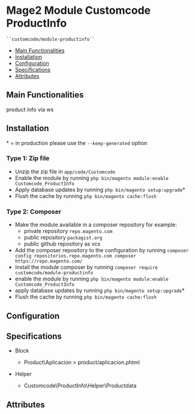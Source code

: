 # Mage2 Module Customcode ProductInfo

    ``customcode/module-productinfo``

 - [Main Functionalities](#markdown-header-main-functionalities)
 - [Installation](#markdown-header-installation)
 - [Configuration](#markdown-header-configuration)
 - [Specifications](#markdown-header-specifications)
 - [Attributes](#markdown-header-attributes)


## Main Functionalities
product info via ws

## Installation
\* = in production please use the `--keep-generated` option

### Type 1: Zip file

 - Unzip the zip file in `app/code/Customcode`
 - Enable the module by running `php bin/magento module:enable Customcode_ProductInfo`
 - Apply database updates by running `php bin/magento setup:upgrade`\*
 - Flush the cache by running `php bin/magento cache:flush`

### Type 2: Composer

 - Make the module available in a composer repository for example:
    - private repository `repo.magento.com`
    - public repository `packagist.org`
    - public github repository as vcs
 - Add the composer repository to the configuration by running `composer config repositories.repo.magento.com composer https://repo.magento.com/`
 - Install the module composer by running `composer require customcode/module-productinfo`
 - enable the module by running `php bin/magento module:enable Customcode_ProductInfo`
 - apply database updates by running `php bin/magento setup:upgrade`\*
 - Flush the cache by running `php bin/magento cache:flush`


## Configuration




## Specifications

 - Block
	- Product\Aplicacion > product/aplicacion.phtml

 - Helper
	- Customcode\ProductInfo\Helper\Productdata


## Attributes



